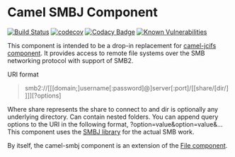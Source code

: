 Camel SMBJ Component
=========================

[![Build Status](https://travis-ci.org/jborza/camel-smbj.svg?branch=master)](https://travis-ci.org/jborza/camel-smbj) 
[![codecov](https://codecov.io/gh/jborza/camel-smbj/branch/master/graph/badge.svg)](https://codecov.io/gh/jborza/camel-smbj)
[![Codacy Badge](https://api.codacy.com/project/badge/Grade/ea681a23c98d4b1db9d8322393eabb17)](https://www.codacy.com/app/jborza/camel-smbj?utm_source=github.com&amp;utm_medium=referral&amp;utm_content=jborza/camel-smbj&amp;utm_campaign=Badge_Grade)
[![Known Vulnerabilities](https://snyk.io/test/github/jborza/camel-smbj/badge.svg?targetFile=pom.xml)](https://snyk.io/test/github/jborza/camel-smbj?targetFile=pom.xml)

This component is intended to be a drop-in replacement for [camel-jcifs component](http://camel.apache.org/jcifs.html).
It provides access to remote file systems over the SMB networking protocol with support of SMB2.

URI format

>   smb2://[[[domain;]username[:password]@]server[:port]/[[share/[dir/]]]][?options]

Where share represents the share to connect to and dir is optionally any underlying directory. Can contain nested folders.
You can append query options to the URI in the following format, ?option=value&option=value&...
This component uses the [SMBJ library](https://github.com/hierynomus/smbj) for the actual SMB work.


By itself, the camel-smbj component is an extension of the [File component](http://camel.apache.org/file2.html).

